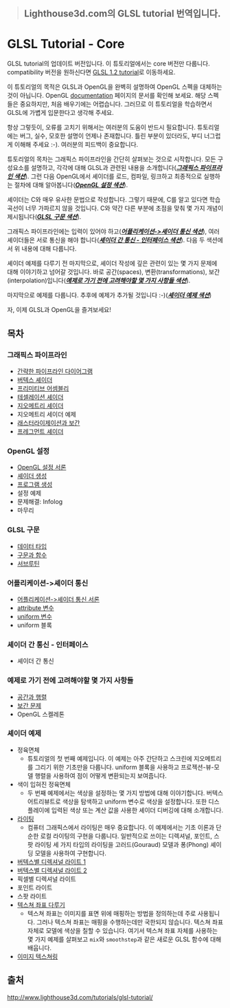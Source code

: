 > ## Lighthouse3d.com의 GLSL tutorial 번역입니다.

# GLSL Tutorial - Core

GLSL tutorial의 업데이트 버전입니다. 이 튜토리얼에서는 core 버전만 다룹니다. compatibility 버전을 원하신다면 [GLSL 1.2 tutorial](http://www.lighthouse3d.com/tutorials/glsl-12-tutorial/)로 이동하세요.

이 튜토리얼의 목적은 GLSL과 OpenGL을 완벽히 설명하여 OpenGL 스펙을 대체하는 것이 아닙니다. OpenGL [documentation](https://www.khronos.org/registry/OpenGL/index_gl.php) 페이지의 문서를 확인해 보세요. 해당 스펙들은 중요하지만, 처음 배우기에는 어렵습니다. 그러므로 이 튜토리얼을 학습하면서 GLSL에 가볍게 입문한다고 생각해 주세요.

항상 그렇듯이, 오류를 고치기 위해서는 여러분의 도움이 반드시 필요합니다. 튜토리얼에는 버그, 실수, 모호한 설명이 언제나 존재합니다. 틀린 부분이 있더라도, 부디 너그럽게 이해해 주세요 :-). 여러분의 피드백이 중요합니다.

튜토리얼의 목차는 그래픽스 파이프라인을 간단히 살펴보는 것으로 시작합니다. 모든 구성요소를 설명하고, 각각에 대해 GLSL과 관련된 내용을 소개합니다([**_그래픽스 파이프라인 색션_**](#그래픽스-파이프라인)). 그런 다음 OpenGL에서 셰이더를 로드, 컴파일, 링크하고 최종적으로 실행하는 절차에 대해 알아봅니다([**_OpenGL 설정 색션_**](#OpenGL-설정)).

셰이더는 C와 매우 유사한 문법으로 작성합니다. 그렇기 때문에, C를 알고 있다면 학습 곡선이 너무 가파르지 않을 것입니다. C와 약간 다른 부분에 초점을 맞춰 몇 가지 개념이 제시됩니다([**_GLSL 구문 색션_**](#GLSL-구문)).

그래픽스 파이프라인에는 입력이 있어야 하고([**_어플리케이션->셰이더 통신 색션_**](#어플리케이션-셰이더-통신)), 여러 셰이더들은 서로 통신을 해야 합니다([**_셰이더 간 통신 - 인터페이스 색션_**](#셰이더-간-통신---인터페이스)).
다음 두 색션에서 위 내용에 대해 다룹니다.

셰이더 예제를 다루기 전 마지막으로, 셰이더 작성에 깊은 관련이 있는 몇 가지 문제에 대해 이야기하고 넘어갈 것입니다. 바로 공간(spaces), 변환(transformations), 보간(interpolation)입니다([**_예제로 가기 전에 고려해야할 몇 가지 사항들 색션_**](#예제로-가기-전에-고려해야할-몇-가지-사항들)).

마지막으로 예제를 다룹니다. 추후에 예제가 추가될 것입니다 :-)([**_셰이더 예제 색션_**](#셰이더-예제))

자, 이제 GLSL과 OpenGL을 즐겨보세요!

## 목차

### 그래픽스 파이프라인

- [간략한 파이프라인 다이어그램](./tutorials/01_pipeline/01_pipeline.md)
- [버텍스 셰이더](./tutorials/02_vertex_shader/02_vertex_shader.md)
- [프리미티브 어셈블리](./tutorials/03_primitive_assembly/03_primitive_assembly.md)
- [테셀레이션 셰이더](./tutorials/04_tessellation/04_tessellation.md)
- [지오메트리 셰이더](./tutorials/05_geometry_shader/05_geometry_shader.md)
- 지오메트리 세이더 예제
- [래스터라이제이션과 보간](./tutorials/07_rasterization/07_rasterization.md)
- [프레그먼트 셰이더](./tutorials/08_fragment_shader/08_fragment_shader.md)

### OpenGL 설정

- [OpenGL 설정 서론](./tutorials/09_opengl_setup/09_opengl_setup.md)
- [셰이더 생성](./tutorials/10_creating_a_shader/10_creating_a_shader.md)
- [프로그램 생성](./tutorials/11_creating_a_program/11_creating_a_program.md)
- 설정 예제
- 문제해결: Infolog
- 마무리

### GLSL 구문

- [데이터 타입](./tutorials/15_data_types/15_data_types.md)
- [구문과 함수](./tutorials/16_statements_and_functions/16_statements_and_functions.md)
- [서브루틴](./tutorials/17_subroutines/17_subroutines.md)

### 어플리케이션->셰이더 통신

- [어플리케이션->셰이더 통신 서론](./tutorials/18_communication_app_shader/18_communication_app_shader.md)
- [attribute 변수](./tutorials/19_attribute_variables/19_attribute_variables.md)
- [uniform 변수](./tutorials/20_uniform_variables/20_uniform_variables.md)
- uniform 블록

### 셰이더 간 통신 - 인터페이스

- 셰이더 간 통신

### 예제로 가기 전에 고려해야할 몇 가지 사항들

- [공간과 행렬](./tutorials/23_spaces_and_matrices/23_spaces_and_matrices.md)
- [보간 문제](./tutorials/24_interpolation_issues/24_interpolation_issues.md)
- OpenGL 스켈레톤

### 셰이더 예제

- 정육면체
  - 튜토리얼의 첫 번째 예제입니다. 이 예제는 아주 간단하고 스크린에 지오메트리를 그리기 위한 기초만을 다룹니다. uniform 블록을 사용하고 프로젝션-뷰-모델 행렬을 사용하여 점이 어떻게 변환되는지 보여줍니다.
- 색이 입혀진 정육면체
  - 두 번째 예제에서는 색상을 설정하는 몇 가지 방법에 대해 이야기합니다. 버텍스 어트리뷰트로 색상을 탐색하고 uniform 변수로 색상을 설정합니다. 또한 디스플레이에 입력된 색상 또는 계산 값을 사용한 셰이더 디버깅에 대해 소개합니다.
- [라이팅](./tutorials/28_lighting/28_lighting.md)
  - 컴퓨터 그래픽스에서 라이팅은 매우 중요합니다. 이 예제에서는 기초 이론과 단순한 로컬 라이팅의 구현을 다룹니다. 일반적으로 쓰이는 디렉셔널, 포인트, 스팟 라이팅 세 가지 타입의 라이팅을 고러드(Gouraud) 모델과 퐁(Phong) 셰이딩 모델을 사용하여 구현합니다.
- [버텍스별 디렉셔널 라이트 1](./tutorials/29_directional_lights_per_vertex_1/29_directional_lights_per_vertex_1.md)
- [버텍스별 디렉셔널 라이트 2](./tutorials/30_directional_lights_per_vertex_2/30_directional_lights_per_vertex_2.md)
- 픽셀별 디렉셔널 라이트
- 포인트 라이트
- 스팟 라이트
- [텍스쳐 좌표 다루기](./tutorials/34_texture_coordinates/34_texture_coordinates.md)
  - 텍스쳐 좌표는 이미지를 표면 위에 매핑하는 방법을 정의하는데 주로 사용됩니다. 그러나 텍스쳐 좌표는 매핑을 수행하는데만 국한되지 않습니다. 텍스쳐 좌표 자체로 모델에 색상을 칠할 수 있습니다. 여기서 텍스쳐 좌표 자체를 사용하는 몇 가지 예제를 살펴보고 `mix`와 `smoothstep`과 같은 새로운 GLSL 함수에 대해 배웁니다.
- [이미지 텍스쳐링](./tutorials/35_texturing_with_images/35_texturing_with_images.md)

## 출처

http://www.lighthouse3d.com/tutorials/glsl-tutorial/
